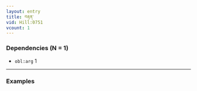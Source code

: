 ```yaml
---
layout: entry
title: བརྟན་
vid: Hill:0751
vcount: 1
---
```


> 
### Dependencies (N = 1)
* `obl:arg` 1

---

### Examples



